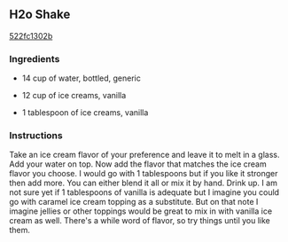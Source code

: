 ## H2o Shake

[522fc1302b](http://www.food.com/recipe/h2o-shake-200380)

### Ingredients

 - 14 cup of water, bottled, generic

 - 12 cup of ice creams, vanilla

 - 1 tablespoon of ice creams, vanilla

### Instructions

Take an ice cream flavor of your preference and leave it to melt in a glass. Add your water on top. Now add the flavor that matches the ice cream flavor you choose. I would go with 1 tablespoons but if you like it stronger then add more. You can either blend it all or mix it by hand. Drink up. I am not sure yet if 1 tablespoons of vanilla is adequate but I imagine you could go with caramel ice cream topping as a substitute. But on that note I imagine jellies or other toppings would be great to mix in with vanilla ice cream as well. There's a while word of flavor, so try things until you like them.